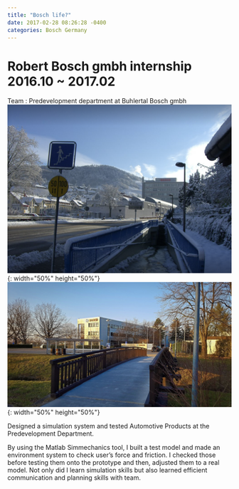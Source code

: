 ```yaml
---
title: "Bosch life?"
date: 2017-02-28 08:26:28 -0400
categories: Bosch Germany
---
```

# Robert Bosch gmbh internship 2016.10 ~ 2017.02

Team : Predevelopment department at Buhlertal Bosch gmbh
![title](/photos/Bosch1.png){: width="50%" height="50%"}
![title](/photos/Bosch2.png){: width="50%" height="50%"}

Designed a simulation system and tested Automotive Products at the Predevelopment Department.

By using the Matlab Simmechanics tool, I built a test model and made an environment system to check user’s force and friction. I checked those before testing them onto the prototype and then, adjusted them to a real model. Not only did I learn simulation skills but also learned efficient communication and planning skills with team.

